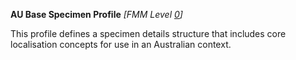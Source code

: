 **AU Base Specimen Profile** *[FMM Level [0](http://build.fhir.org/versions.html#maturity)]*

This profile defines a specimen details structure that includes core localisation concepts for use in an Australian context.
